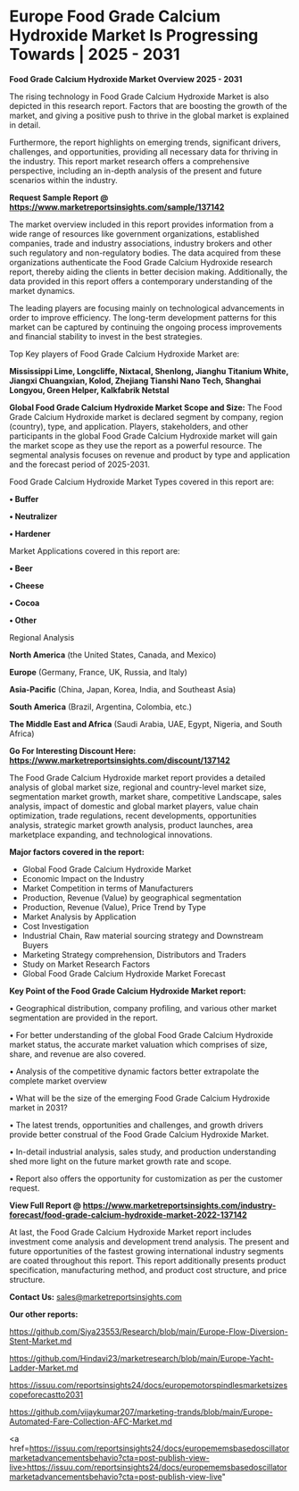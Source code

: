 # Europe Food Grade Calcium Hydroxide Market Is Progressing Towards | 2025 - 2031

<Strong> Food Grade Calcium Hydroxide Market Overview 2025 - 2031</strong>

The rising technology in Food Grade Calcium Hydroxide Market is also depicted in this research report. Factors that are boosting the growth of the market, and giving a positive push to thrive in the global market is explained in detail.

Furthermore, the report highlights on emerging trends, significant drivers, challenges, and opportunities, providing all necessary data for thriving in the industry. This report market research offers a comprehensive perspective, including an in-depth analysis of the present and future scenarios within the industry.

<strong>Request Sample Report @ <a href=https://www.marketreportsinsights.com/sample/137142>https://www.marketreportsinsights.com/sample/137142</a></strong>

The market overview included in this report provides information from a wide range of resources like government organizations, established companies, trade and industry associations, industry brokers and other such regulatory and non-regulatory bodies. The data acquired from these organizations authenticate the Food Grade Calcium Hydroxide research report, thereby aiding the clients in better decision making. Additionally, the data provided in this report offers a contemporary understanding of the market dynamics.

The leading players are focusing mainly on technological advancements in order to improve efficiency. The long-term development patterns for this market can be captured by continuing the ongoing process improvements and financial stability to invest in the best strategies.

Top Key players of Food Grade Calcium Hydroxide Market are:

<strong>Mississippi Lime, Longcliffe, Nixtacal, Shenlong, Jianghu Titanium White, Jiangxi Chuangxian, Kolod, Zhejiang Tianshi Nano Tech, Shanghai Longyou, Green Helper, Kalkfabrik Netstal</strong>

<strong><b>Global Food Grade Calcium Hydroxide Market Scope and Size:</b></strong>
The Food Grade Calcium Hydroxide market is declared segment by company, region (country), type, and application. Players, stakeholders, and other participants in the global Food Grade Calcium Hydroxide market will gain the market scope as they use the report as a powerful resource. The segmental analysis focuses on revenue and product by type and application and the forecast period of 2025-2031.

Food Grade Calcium Hydroxide Market Types covered in this report are:

<strong>• Buffer

• Neutralizer

• Hardener</strong>

Market Applications covered in this report are:

<strong>• Beer

• Cheese

• Cocoa

• Other</strong> 

Regional Analysis

<strong>North America</strong> (the United States, Canada, and Mexico)

<strong>Europe</strong> (Germany, France, UK, Russia, and Italy)

<strong>Asia-Pacific</strong> (China, Japan, Korea, India, and Southeast Asia)

<strong>South America</strong> (Brazil, Argentina, Colombia, etc.)

<strong>The Middle East and Africa</strong> (Saudi Arabia, UAE, Egypt, Nigeria, and South Africa)

<strong>Go For Interesting Discount Here: <a href=https://www.marketreportsinsights.com/discount/137142>https://www.marketreportsinsights.com/discount/137142</a></strong>

The Food Grade Calcium Hydroxide market report provides a detailed analysis of global market size, regional and country-level market size, segmentation market growth, market share, competitive Landscape, sales analysis, impact of domestic and global market players, value chain optimization, trade regulations, recent developments, opportunities analysis, strategic market growth analysis, product launches, area marketplace expanding, and technological innovations.

<strong><b>Major factors covered in the report:</b></strong>
<ul>
  <li>Global Food Grade Calcium Hydroxide Market </li>
  <li>Economic Impact on the Industry</li>
  <li>Market Competition in terms of Manufacturers</li>
  <li>Production, Revenue (Value) by geographical segmentation</li>
  <li>Production, Revenue (Value), Price Trend by Type</li>
  <li>Market Analysis by Application</li>
  <li>Cost Investigation</li>
  <li>Industrial Chain, Raw material sourcing strategy and Downstream Buyers</li>
  <li>Marketing Strategy comprehension, Distributors and Traders</li>
  <li>Study on Market Research Factors</li>
  <li>Global Food Grade Calcium Hydroxide Market Forecast</li>
</ul>

<strong><b>Key Point of the Food Grade Calcium Hydroxide Market report:</b></strong>

• Geographical distribution, company profiling, and various other market segmentation are provided in the report.

• For better understanding of the global Food Grade Calcium Hydroxide market status, the accurate market valuation which comprises of size, share, and revenue are also covered.

• Analysis of the competitive dynamic factors better extrapolate the complete market overview

• What will be the size of the emerging Food Grade Calcium Hydroxide market in 2031?

• The latest trends, opportunities and challenges, and growth drivers provide better construal of the Food Grade Calcium Hydroxide Market.

• In-detail industrial analysis, sales study, and production understanding shed more light on the future market growth rate and scope.

• Report also offers the opportunity for customization as per the customer request.

<strong><b>View Full Report @ <a href=https://www.marketreportsinsights.com/industry-forecast/food-grade-calcium-hydroxide-market-2022-137142>https://www.marketreportsinsights.com/industry-forecast/food-grade-calcium-hydroxide-market-2022-137142</a></b></strong>


At last, the Food Grade Calcium Hydroxide Market report includes investment come analysis and development trend analysis. The present and future opportunities of the fastest growing international industry segments are coated throughout this report. This report additionally presents product specification, manufacturing method, and product cost structure, and price structure.

<strong>Contact Us:</strong>
sales@marketreportsinsights.com

<strong>Our other reports:</strong>

<a href=https://github.com/Siya23553/Research/blob/main/Europe-Flow-Diversion-Stent-Market.md>https://github.com/Siya23553/Research/blob/main/Europe-Flow-Diversion-Stent-Market.md</a>

<a href=https://github.com/Hindavi23/marketresearch/blob/main/Europe-Yacht-Ladder-Market.md>https://github.com/Hindavi23/marketresearch/blob/main/Europe-Yacht-Ladder-Market.md</a>

<a href=https://issuu.com/reportsinsights24/docs/europemotorspindlesmarketsizescopeforecastto2031>https://issuu.com/reportsinsights24/docs/europemotorspindlesmarketsizescopeforecastto2031</a>

<a href=https://github.com/vijaykumar207/marketing-trands/blob/main/Europe-Automated-Fare-Collection-AFC-Market.md>https://github.com/vijaykumar207/marketing-trands/blob/main/Europe-Automated-Fare-Collection-AFC-Market.md</a>

<a href=https://issuu.com/reportsinsights24/docs/europememsbasedoscillatormarketadvancementsbehavio?cta=post-publish-view-live>https://issuu.com/reportsinsights24/docs/europememsbasedoscillatormarketadvancementsbehavio?cta=post-publish-view-live</a>"
